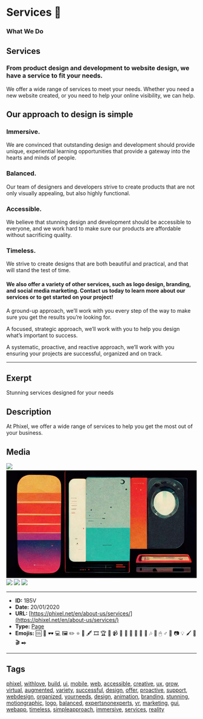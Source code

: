 # Services 🔧
### What We Do 
 
## Services 
 
### From product design and development to website design, we have a service to fit your needs. 
 
We offer a wide range of services to meet your needs. Whether you need a new website created, or you need to help your online visibility, we can help. 
 
 
## Our approach to design is simple 
 
### Immersive. 
 
We are convinced that outstanding design and development should provide unique, experiential learning opportunities that provide a gateway into the hearts and minds of people. 
 
 
### Balanced. 
 
Our team of designers and developers strive to create products that are not only visually appealing, but also highly functional. 
 
### Accessible. 
 
We believe that stunning design and development should be accessible to everyone, and we work hard to make sure our products are affordable without sacrificing quality. 
 
### Timeless. 
 
We strive to create designs that are both beautiful and practical, and that will stand the test of time. 
 
#### We also offer a variety of other services, such as logo design, branding, and social media marketing. Contact us today to learn more about our services or to get started on your project! 
 
A ground-up approach, we’ll work with you every step of the way to make sure you get the results you’re looking for. 
 
A focused, strategic approach, we’ll work with you to help you design what’s important to success. 
 
A systematic, proactive, and reactive approach, we’ll work with you ensuring your projects are successful, organized and on track.


------------
## Exerpt
Stunning services designed for your needs
## Description
At Phixel, we offer a wide range of services to help you get the most out of your business.
## Media
<img src="media/services.jpg">
<img src="media/services-balanced.jpg">
<img src="media/services.jpg">
<img src="media/services-timeless.jpg">
<img src="media/services-immersive.png">

------------
- **ID:** 1B5V
- **Date:** 20/01/2020
- **URL:** [https://phixel.net/en/about-us/services/](https://phixel.net/en/about-us/services/)
- **Type:** [Page](#page)
- **Emojis:** 🆒 📀 🕶 💻 🖼 ️✏ ️⭐ 🦿 🖋 🎞 🏆 🦾 📹 🥽 📸 🎩 🧑 📏 🧰 🎶 🤩 🖱 ♂️ 💚 📷 💡 🖌 🦲 🎬 ✒️

------------
## Tags
[phixel](#phixel), [withlove](#withlove), [build](#build), [ui](#ui), [mobile](#mobile), [web](#web), [accessible](#accessible), [creative](#creative), [ux](#ux), [grow](#grow), [virtual](#virtual), [augmented](#augmented), [variety](#variety), [successful](#successful), [design](#design), [offer](#offer), [proactive](#proactive), [support](#support), [webdesign](#webdesign), [organized](#organized), [yourneeds](#yourneeds), [design](#design), [animation](#animation), [branding](#branding), [stunning](#stunning), [motiongraphic](#motiongraphic), [logo](#logo), [balanced](#balanced), [expertsnonexperts](#expertsnonexperts), [vr](#vr), [marketing](#marketing), [gui](#gui), [webapp](#webapp), [timeless](#timeless), [simpleapproach](#simpleapproach), [immersive](#immersive), [services](#services), [reality](#reality)
